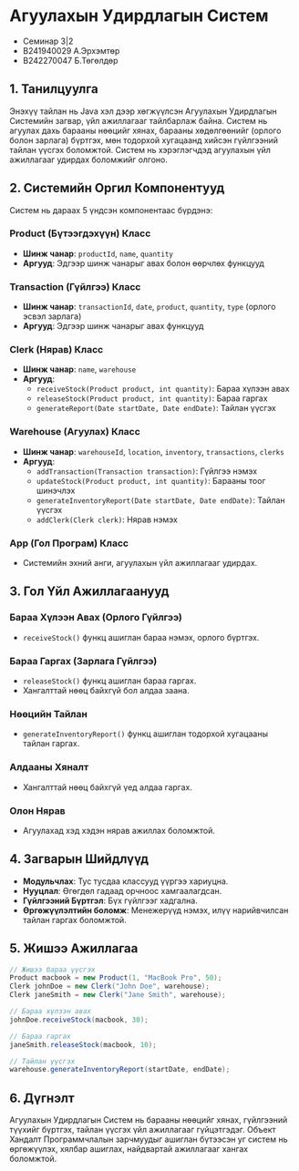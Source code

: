 # Агуулахын Удирдлагын Систем
- Семинар 3|2
- B241940029 А.Эрхэмтөр
- B242270047 Б.Төгөлдөр

## 1. Танилцуулга
Энэхүү тайлан нь Java хэл дээр хөгжүүлсэн Агуулахын Удирдлагын Системийн загвар, үйл ажиллагааг тайлбарлаж байна. Систем нь агуулах дахь барааны нөөцийг хянах, барааны хөдөлгөөнийг (орлого болон зарлага) бүртгэх, мөн тодорхой хугацаанд хийсэн гүйлгээний тайлан үүсгэх боломжтой. Систем нь хэрэглэгчдэд агуулахын үйл ажиллагааг удирдах боломжийг олгоно.

## 2. Системийн Оргил Компонентууд
Систем нь дараах 5 үндсэн компонентаас бүрдэнэ:

### **Product (Бүтээгдэхүүн) Класс**
- **Шинж чанар**: `productId`, `name`, `quantity`
- **Аргууд**: Эдгээр шинж чанарыг авах болон өөрчлөх функцууд

### **Transaction (Гүйлгээ) Класс**
- **Шинж чанар**: `transactionId`, `date`, `product`, `quantity`, `type` (орлого эсвэл зарлага)
- **Аргууд**: Эдгээр шинж чанарыг авах функцууд

### **Clerk (Нярав) Класс**
- **Шинж чанар**: `name`, `warehouse`
- **Аргууд**:
  - `receiveStock(Product product, int quantity)`: Бараа хүлээн авах
  - `releaseStock(Product product, int quantity)`: Бараа гаргах
  - `generateReport(Date startDate, Date endDate)`: Тайлан үүсгэх

### **Warehouse (Агуулах) Класс**
- **Шинж чанар**: `warehouseId`, `location`, `inventory`, `transactions`, `clerks`
- **Аргууд**:
  - `addTransaction(Transaction transaction)`: Гүйлгээ нэмэх
  - `updateStock(Product product, int quantity)`: Барааны тоог шинэчлэх
  - `generateInventoryReport(Date startDate, Date endDate)`: Тайлан үүсгэх
  - `addClerk(Clerk clerk)`: Нярав нэмэх

### **App (Гол Програм) Класс**
- Системийн эхний анги, агуулахын үйл ажиллагааг удирдах.

## 3. Гол Үйл Ажиллагаанууд

### **Бараа Хүлээн Авах (Орлого Гүйлгээ)**
- `receiveStock()` функц ашиглан бараа нэмэх, орлого бүртгэх.

### **Бараа Гаргах (Зарлага Гүйлгээ)**
- `releaseStock()` функц ашиглан бараа гаргах.
- Хангалттай нөөц байхгүй бол алдаа заана.

### **Нөөцийн Тайлан**
- `generateInventoryReport()` функц ашиглан тодорхой хугацааны тайлан гаргах.

### **Алдааны Хяналт**
- Хангалттай нөөц байхгүй үед алдаа гаргах.

### **Олон Нярав**
- Агуулахад хэд хэдэн нярав ажиллах боломжтой.

## 4. Загварын Шийдлүүд
- **Модульчлах**: Тус тусдаа классууд үүргээ хариуцна.
- **Нууцлал**: Өгөгдөл гадаад орчноос хамгаалагдсан.
- **Гүйлгээний Бүртгэл**: Бүх гүйлгээг хадгална.
- **Өргөжүүлэлтийн боломж**: Менежерүүд нэмэх, илүү нарийвчилсан тайлан гаргах боломжтой.

## 5. Жишээ Ажиллагаа
```java
// Жишээ бараа үүсгэх
Product macbook = new Product(1, "MacBook Pro", 50);
Clerk johnDoe = new Clerk("John Doe", warehouse);
Clerk janeSmith = new Clerk("Jane Smith", warehouse);

// Бараа хүлээн авах
johnDoe.receiveStock(macbook, 30);

// Бараа гаргах
janeSmith.releaseStock(macbook, 10);

// Тайлан үүсгэх
warehouse.generateInventoryReport(startDate, endDate);
```

## 6. Дүгнэлт
Агуулахын Удирдлагын Систем нь барааны нөөцийг хянах, гүйлгээний түүхийг бүртгэх, тайлан үүсгэх үйл ажиллагааг гүйцэтгэдэг. Объект Хандалт Программчлалын зарчмуудыг ашиглан бүтээсэн уг систем нь өргөжүүлэх, хялбар ашиглах, найдвартай ажиллагааг хангах боломжтой.
